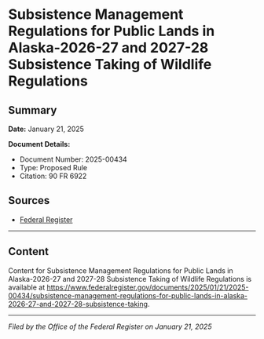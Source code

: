 # Subsistence Management Regulations for Public Lands in Alaska-2026-27 and 2027-28 Subsistence Taking of Wildlife Regulations

## Summary

**Date:** January 21, 2025

**Document Details:**
- Document Number: 2025-00434
- Type: Proposed Rule
- Citation: 90 FR 6922

## Sources
- [Federal Register](https://www.federalregister.gov/documents/2025/01/21/2025-00434/subsistence-management-regulations-for-public-lands-in-alaska-2026-27-and-2027-28-subsistence-taking)

---

## Content

Content for Subsistence Management Regulations for Public Lands in Alaska-2026-27 and 2027-28 Subsistence Taking of Wildlife Regulations is available at https://www.federalregister.gov/documents/2025/01/21/2025-00434/subsistence-management-regulations-for-public-lands-in-alaska-2026-27-and-2027-28-subsistence-taking.

---

*Filed by the Office of the Federal Register on January 21, 2025*
